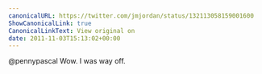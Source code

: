 ```yaml
---
canonicalURL: https://twitter.com/jmjordan/status/132113058159001600
ShowCanonicalLink: true
CanonicalLinkText: View original on
date: 2011-11-03T15:13:02+00:00
---
```

@pennypascal Wow. I was way off.